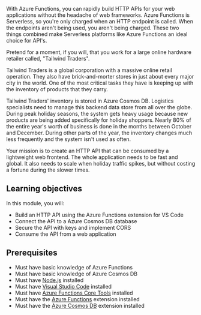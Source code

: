 With Azure Functions, you can rapidly build HTTP APIs for your web applications without the headache of web frameworks. Azure Functions is Serverless, so you're only charged when an HTTP endpoint is called. When the endpoints aren't being used, you aren't being charged. These two things combined make Serverless platforms like Azure Functions an ideal choice for API's.

Pretend for a moment, if you will, that you work for a large online hardware retailer called, "Tailwind Traders".

Tailwind Traders is a global corporation with a massive online retail operation. They also have brick-and-morter stores in just about every major city in the world. One of the most critical tasks they have is keeping up with the inventory of products that they carry.

Tailwind Traders' inventory is stored in Azure Cosmos DB. Logistics specialists need to manage this backend data store from all over the globe. During peak holiday seasons, the system gets heavy usage because new products are being added specifically for holiday shoppers. Nearly 80% of the entire year's worth of business is done in the months between October and December. During other parts of the year, the inventory changes much less frequently and the system isn't used as often.

Your mission is to create an HTTP API that can be consumed by a lightweight web frontend. The whole application needs to be fast and global. It also needs to scale when holiday traffic spikes, but without costing a fortune during the slower times.

## Learning objectives

In this module, you will:

- Build an HTTP API using the Azure Functions extension for VS Code
- Connect the API to a Azure Cosmos DB database
- Secure the API with keys and implement CORS
- Consume the API from a web application

## Prerequisites

- Must have basic knowledge of Azure Functions
- Must have basic knowledge of Azure Cosmos DB
- Must have [Node.js](https://nodejs.org/en/) installed
- Must have [Visual Studio Code](https://code.visualstudio.com/) installed
- Must have [Azure Functions Core Tools](https://github.com/Azure/azure-functions-core-tools) installed
- Must have the [Azure Functions](https://marketplace.visualstudio.com/items?itemName=ms-azuretools.vscode-azurefunctions) extension installed
- Must have the [Azure Cosmos DB](https://marketplace.visualstudio.com/items?itemName=ms-azuretools.vscode-cosmosdb) extension installed
